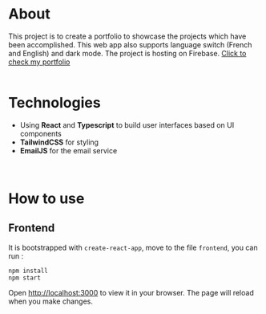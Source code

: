 # About

This project is to create a portfolio to showcase the projects which have been accomplished. This web app also supports language switch (French and English) and dark mode. The project is hosting on Firebase. [Click to check my portfolio](https://jadefred.com/)
<br />
<br />

# Technologies

- Using **React** and **Typescript** to build user interfaces based on UI components
- **TailwindCSS** for styling
- **EmailJS** for the email service

<br />

# How to use

## **Frontend**

It is bootstrapped with `create-react-app`, move to the file `frontend`, you can run :

```
npm install
npm start
```

Open [http://localhost:3000](http://localhost:3000) to view it in your browser. The page will reload when you make changes.
